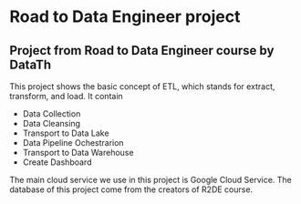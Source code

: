 # Road to Data Engineer project
## Project from Road to Data Engineer course by DataTh

This project shows the basic concept of ETL, which stands for extract, transform, and load. It contain 
* Data Collection
* Data Cleansing
* Transport to Data Lake
* Data Pipeline Ochestrarion
* Transport to Data Warehouse
* Create Dashboard

The main cloud service we use in this project is Google Cloud Service. The database of this project come from the creators of R2DE course.
